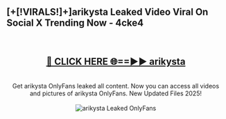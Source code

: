 <h2>[+[!VIRALS!]+]arikysta Leaked Video Viral On Social X Trending Now - 4cke4</h2>
<br>
<div align="center">
<h2><a href="https://libra.edu.pl?arikysta" rel="nofollow">🔴 CLICK HERE 🌐==►► arikysta</a></h2>
<br>
Get arikysta OnlyFans leaked all content. Now you can access all videos and pictures of arikysta OnlyFans. New Updated Files 2025!
<br>
<br>
<a href="https://libra.edu.pl?arikysta" rel="nofollow" data-target="animated-image.originalLink"><img src="https://i.ibb.co.com/WyWwxjT/player-gif2.gif" alt="arikysta Leaked OnlyFans" style="max-width: 100%; display: inline-block;" data-target="animated-image.originalImage"></a>
</div>
<br>